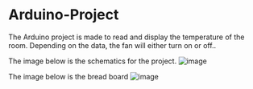 # Arduino-Project
The Arduino project is made to read and display the temperature of the room. Depending on the data, the fan will either turn on or off..

The image below is the schematics for the project.
![image](images/Blueprint.HEIC)

The image below is the bread board
![image](images/Bread%20Board.HEIC)
